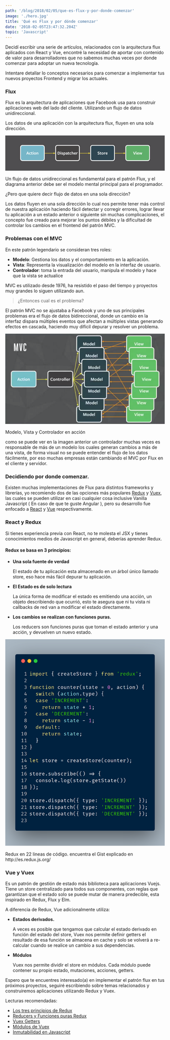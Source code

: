 ```yaml
---
path: '/blog/2018/02/05/que-es-flux-y-por-donde-comenzar'
image: './hero.jpg'
title: 'Qué es Flux y por dónde comenzar'
date: '2018-02-05T23:47:32.204Z'
topic: 'Javascript'
---
```


Decidí escribir una serie de artículos, relacionados con la arquitectura flux aplicados con React y Vue, encontré la necesidad de aportar con contenido de valor para desarrolladores que no sabemos muchas veces por donde comenzar para adoptar un nueva tecnología.

Intentare detallar lo conceptos necesarios para comenzar a implementar tus nuevos proyectos Frontend y migrar los actuales.

### Flux

Flux es la arquitectura de aplicaciones que Facebook usa para construir aplicaciones web del lado del cliente. Utilizando un flujo de datos unidireccional.

Los datos de una aplicación con la arquitectura flux, fluyen en una sola dirección.

![Diagrama flux](./diagrama-flux.png)

<figcaption>Un flujo de datos unidireccional es fundamental para el patrón Flux, y el diagrama anterior debe ser el modelo mental principal para el programador.</figcaption>

¿Pero que quiere decir flujo de datos en una sola dirección?

Los datos fluyen en una sola dirección lo cual nos permite tener más control de nuestra aplicación haciendo fácil detectar y corregir errores, lograr llevar tu aplicación a un estado anterior o siguiente sin muchas complicaciones, el concepto fue creado para mejorar los puntos débiles y la dificultad de controlar los cambios en el frontend del patrón MVC.

### Problemas con el MVC

En este patrón legendario se consideran tres roles:

- **Modelo**: Gestiona los datos y el comportamiento en la aplicación.
- **Vista**: Representa la visualización del modelo en la interfaz de usuario.
- **Controlador**: toma la entrada del usuario, manipula el modelo y hace que la vista se actualice

MVC es utilizado desde 1976, ha resistido el paso del tiempo y proyectos muy grandes lo siguen utilizando aun.

> ¿Entonces cual es el problema?

El patrón MVC no se ajustaba a Facebook y uno de sus principales problemas era el flujo de datos bidireccional, donde un cambio en la interfaz dispara múltiples eventos que afectan a múltiples vistas generando efectos en cascada, haciendo muy difícil depurar y resolver un problema.

![Diagrama mvc](./diagrama-mvc.png)

<figcaption>Modelo, Vista y Controlador en acción</figcaption>

como se puede ver en la imagen anterior un controlador muchas veces es responsable de más de un modelo los cuales generan cambios a más de una vista, de forma visual no se puede entender el flujo de los datos fácilmente, por eso muchas empresas están cambiando el MVC por Flux en el cliente y servidor.

### Decidiendo por donde comenzar.

Existen muchas implementaciones de Flux para distintos frameworks y librerías, yo recomiendo dos de las opciones más populares [Redux](http://es.redux.js.org/) y [Vuex](https://vuex.vuejs.org/en/intro.html), las cuales se pueden utilizar en casi cualquier cosa inclusive Vanilla Javascript ( En caso de que te guste Angular ), pero su desarrollo fue enfocado a [React](https://es.reactjs.org/) y [Vue](https://es-vuejs.github.io/vuejs.org/v2/guide/) respectivamente.

### React y Redux

Si tienes experiencia previa con React, no te molesta el JSX y tienes conocimientos medios de Javascript en general, deberías aprender Redux.

#### Redux se basa en 3 principios:

- **Una sola fuente de verdad**

  El estado de tu aplicación esta almacenado en un árbol único llamado store, eso hace más fácil depurar tu aplicación.

- **El Estado es de solo lectura**

  La única forma de modificar el estado es emitiendo una acción, un objeto describiendo que ocurrió, esto te asegura que ni tu vista ni callbacks de red van a modificar el estado directamente.

- **Los cambios se realizan con funciones puras.**

  Los reducers son funciones puras que toman el estado anterior y una acción, y devuelven un nuevo estado.

![Redux en poca lineas](./redux-poca-lineas.png)

<figcaption>
Redux en 22 lineas de código. encuentra el Gist explicado en http://es.redux.js.org/
</figcaption>

### Vue y Vuex

Es un patrón de gestión de estado más biblioteca para aplicaciones Vuejs. Tiene un store centralizado para todos sus componentes, con reglas que garantizan que el estado solo se puede mutar de manera predecible, esta inspirado en Redux, Flux y Elm.

A diferencia de Redux, Vue adicionalmente utiliza:

- **Estados derivados.**

  A veces es posible que tengamos que calcular el estado derivado en función del estado del store, Vuex nos permite definir getters el resultado de esa función se almacena en cache y solo se volverá a re-calcular cuando se realice un cambio a sus dependencias.

- **Módulos**

  Vuex nos permite dividir el store en módulos. Cada módulo puede contener su propio estado, mutaciones, acciones, getters.

Espero que te encuentres interesado(a) en implementar el patrón flux en tus próximos proyectos, seguiré escribiendo sobre temas relacionados y construiremos aplicaciones utilizando Redux y Vuex.

Lecturas recomendadas:

- [Los tres principios de Redux](http://es.redux.js.org/docs/introduccion/tres-principios.html)
- [Reducers y Funciones puras Redux](http://es.redux.js.org/docs/basico/reducers.html)
- [Vuex Getters](https://vuex.vuejs.org/guide/getters.html)
- [Módulos de Vuex](https://vuex.vuejs.org/guide/modules.html)
- [Inmutabilidad en Javascript](https://medium.com/entendiendo-javascript/wip-immutabilidad-en-javascript-todo-a-cambiado-d3d4dc3f997)
